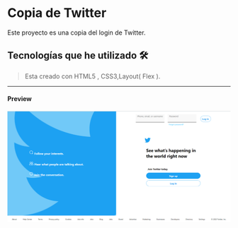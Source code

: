 # Copia de Twitter
Este proyecto es una copia del login de Twitter.

## Tecnologías que he utilizado 🛠️

>Esta creado con HTML5 , CSS3,Layout( Flex ).
 ---

#### Preview

![foto](copiatwitter.PNG) 
